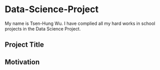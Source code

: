# Data-Science-Project
My name is Tsen-Hung Wu. I have complied all my hard works in school projects in the Data Science Project.
## Project Title

## Motivation


